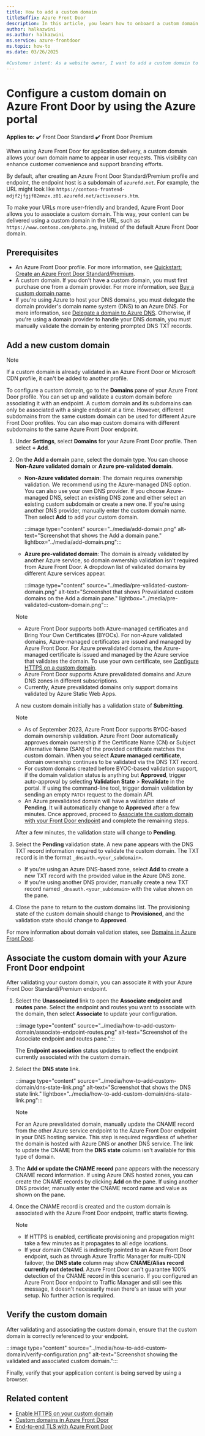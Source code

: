 ```yaml
---
title: How to add a custom domain
titleSuffix: Azure Front Door
description: In this article, you learn how to onboard a custom domain to an Azure Front Door profile by using the Azure portal.
author: halkazwini
ms.author: halkazwini
ms.service: azure-frontdoor
ms.topic: how-to
ms.date: 03/26/2025

#Customer intent: As a website owner, I want to add a custom domain to my Azure Front Door configuration so that my users can use my custom domain to access my content.
---
```


# Configure a custom domain on Azure Front Door by using the Azure portal

**Applies to:** :heavy_check_mark: Front Door Standard :heavy_check_mark: Front Door Premium

When using Azure Front Door for application delivery, a custom domain allows your own domain name to appear in user requests. This visibility can enhance customer convenience and support branding efforts.

By default, after creating an Azure Front Door Standard/Premium profile and endpoint, the endpoint host is a subdomain of `azurefd.net`. For example, the URL might look like `https://contoso-frontend-mdjf2jfgjf82mnzx.z01.azurefd.net/activeusers.htm`.

To make your URLs more user-friendly and branded, Azure Front Door allows you to associate a custom domain. This way, your content can be delivered using a custom domain in the URL, such as `https://www.contoso.com/photo.png`, instead of the default Azure Front Door domain.

## Prerequisites

- An Azure Front Door profile. For more information, see [Quickstart: Create an Azure Front Door Standard/Premium](create-front-door-portal.md).
- A custom domain. If you don't have a custom domain, you must first purchase one from a domain provider. For more information, see [Buy a custom domain name](/azure/app-service/manage-custom-dns-buy-domain?toc=/azure/frontdoor/TOC.json).
- If you're using Azure to host your DNS domains, you must delegate the domain provider's domain name system (DNS) to an Azure DNS. For more information, see [Delegate a domain to Azure DNS](/azure/dns/dns-delegate-domain-azure-dns?toc=/azure/frontdoor/TOC.json). Otherwise, if you're using a domain provider to handle your DNS domain, you must manually validate the domain by entering prompted DNS TXT records.

## Add a new custom domain

> [!NOTE]
> If a custom domain is already validated in an Azure Front Door or Microsoft CDN profile, it can't be added to another profile.

To configure a custom domain, go to the **Domains** pane of your Azure Front Door profile. You can set up and validate a custom domain before associating it with an endpoint. A custom domain and its subdomains can only be associated with a single endpoint at a time. However, different subdomains from the same custom domain can be used for different Azure Front Door profiles. You can also map custom domains with different subdomains to the same Azure Front Door endpoint.

1. Under **Settings**, select **Domains** for your Azure Front Door profile. Then select **+ Add**.

1. On the **Add a domain** pane, select the domain type. You can choose **Non-Azure validated domain** or **Azure pre-validated domain**.

    * **Non-Azure validated domain**: The domain requires ownership validation. We recommend using the Azure-managed DNS option. You can also use your own DNS provider. If you choose Azure-managed DNS, select an existing DNS zone and either select an existing custom subdomain or create a new one. If you're using another DNS provider, manually enter the custom domain name. Then select **Add** to add your custom domain.

        :::image type="content" source="../media/add-domain.png" alt-text="Screenshot that shows the Add a domain pane." lightbox="../media/add-domain.png":::

    * **Azure pre-validated domain**: The domain is already validated by another Azure service, so domain ownership validation isn't required from Azure Front Door. A dropdown list of validated domains by different Azure services appear.

        :::image type="content" source="../media/pre-validated-custom-domain.png" alt-text="Screenshot that shows Prevalidated custom domains on the Add a domain pane." lightbox="../media/pre-validated-custom-domain.png":::

    > [!NOTE]
    > - Azure Front Door supports both Azure-managed certificates and Bring Your Own Certificates (BYOCs). For non-Azure validated domains, Azure-managed certificates are issued and managed by Azure Front Door. For Azure prevalidated domains, the Azure-managed certificate is issued and managed by the Azure service that validates the domain. To use your own certificate, see [Configure HTTPS on a custom domain](how-to-configure-https-custom-domain.md).
    > - Azure Front Door supports Azure prevalidated domains and Azure DNS zones in different subscriptions.
    > - Currently, Azure prevalidated domains only support domains validated by Azure Static Web Apps.

    A new custom domain initially has a validation state of **Submitting**.

    > [!NOTE]
    > - As of September 2023, Azure Front Door supports BYOC-based domain ownership validation. Azure Front Door automatically approves domain ownership if the Certificate Name (CN) or Subject Alternative Name (SAN) of the provided certificate matches the custom domain. When you select **Azure managed certificate**, domain ownership continues to be validated via the DNS TXT record.
    > - For custom domains created before BYOC-based validation support, if the domain validation status is anything but **Approved**, trigger auto-approval by selecting **Validation State** > **Revalidate** in the portal. If using the command-line tool, trigger domain validation by sending an empty `PATCH` request to the domain API.
    > - An Azure prevalidated domain will have a validation state of **Pending**. It will automatically change to **Approved** after a few minutes. Once approved, proceed to [Associate the custom domain with your Front Door endpoint](#associate-the-custom-domain-with-your-azure-front-door-endpoint) and complete the remaining steps.

    After a few minutes, the validation state will change to **Pending**.

1. Select the **Pending** validation state. A new pane appears with the DNS TXT record information required to validate the custom domain. The TXT record is in the format `_dnsauth.<your_subdomain>`. 

    - If you're using an Azure DNS-based zone, select **Add** to create a new TXT record with the provided value in the Azure DNS zone.
    - If you're using another DNS provider, manually create a new TXT record named `_dnsauth.<your_subdomain>` with the value shown on the pane.

1. Close the pane to return to the custom domains list. The provisioning state of the custom domain should change to **Provisioned**, and the validation state should change to **Approved**.

For more information about domain validation states, see [Domains in Azure Front Door](../domain.md#domain-validation).

## Associate the custom domain with your Azure Front Door endpoint

After validating your custom domain, you can associate it with your Azure Front Door Standard/Premium endpoint.

1. Select the **Unassociated** link to open the **Associate endpoint and routes** pane. Select the endpoint and routes you want to associate with the domain, then select **Associate** to update your configuration.

    :::image type="content" source="../media/how-to-add-custom-domain/associate-endpoint-routes.png" alt-text="Screenshot of the Associate endpoint and routes pane.":::

    The **Endpoint association** status updates to reflect the endpoint currently associated with the custom domain.

1. Select the **DNS state** link.

    :::image type="content" source="../media/how-to-add-custom-domain/dns-state-link.png" alt-text="Screenshot that shows the DNS state link." lightbox="../media/how-to-add-custom-domain/dns-state-link.png":::

    > [!NOTE]
    > For an Azure prevalidated domain, manually update the CNAME record from the other Azure service endpoint to the Azure Front Door endpoint in your DNS hosting service. This step is required regardless of whether the domain is hosted with Azure DNS or another DNS service. The link to update the CNAME from the **DNS state** column isn't available for this type of domain.

1. The **Add or update the CNAME record** pane appears with the necessary CNAME record information. If using Azure DNS hosted zones, you can create the CNAME records by clicking **Add** on the pane. If using another DNS provider, manually enter the CNAME record name and value as shown on the pane.

1. Once the CNAME record is created and the custom domain is associated with the Azure Front Door endpoint, traffic starts flowing.

    > [!NOTE]
    > - If HTTPS is enabled, certificate provisioning and propagation might take a few minutes as it propagates to all edge locations.
    > - If your domain CNAME is indirectly pointed to an Azure Front Door endpoint, such as through Azure Traffic Manager for multi-CDN failover, the **DNS state** column may show **CNAME/Alias record currently not detected**. Azure Front Door can't guarantee 100% detection of the CNAME record in this scenario. If you configured an Azure Front Door endpoint to Traffic Manager and still see this message, it doesn't necessarily mean there's an issue with your setup. No further action is required.

## Verify the custom domain

After validating and associating the custom domain, ensure that the custom domain is correctly referenced to your endpoint.

:::image type="content" source="../media/how-to-add-custom-domain/verify-configuration.png" alt-text="Screenshot showing the validated and associated custom domain.":::

Finally, verify that your application content is being served by using a browser.

## Related content

- [Enable HTTPS on your custom domain](how-to-configure-https-custom-domain.md)
- [Custom domains in Azure Front Door](../domain.md)
- [End-to-end TLS with Azure Front Door](../end-to-end-tls.md)

